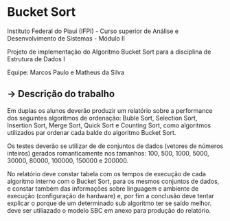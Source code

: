 # Bucket Sort
Instituto Federal do Piauí (IFPI) - Curso superior de Análise e Desenvolvimento de Sistemas - Módulo II

Projeto de implementação do Algoritmo Bucket Sort para a disciplina de Estrutura de Dados I

Equipe: Marcos Paulo e Matheus da Silva

## -> Descrição do trabalho

Em duplas os alunos deverão produzir um relatório sobre a performance dos seguintes algoritmos de ordenação: Buble Sort, Selection Sort, Insertion Sort, Merge Sort, Quick Sort e Counting Sort, como algoritmos utilizados par ordenar cada balde do algoritmo Bucket Sort. 

Os testes deverão se utilizar de de conjuntos de dados (vetores de números inteiros) gerados romanticamente nos tamanhos: 100, 500, 1000, 5000, 30000, 80000, 100000, 150000 e 200000. 

No relatório deve constar tabela com os tempos de execução de cada algoritmo interno com o Bucket Sort, para os mesmos conjuntos de dados, e constar também das informações sobre linguagem e ambiente de execução (configuração de hardware) e, por fim a conclusão deve tentar explicar o porque de um determinado sub algoritmo ter se saído melhor. deve ser utiliazado o modelo SBC em anexo para produção do relatório.


